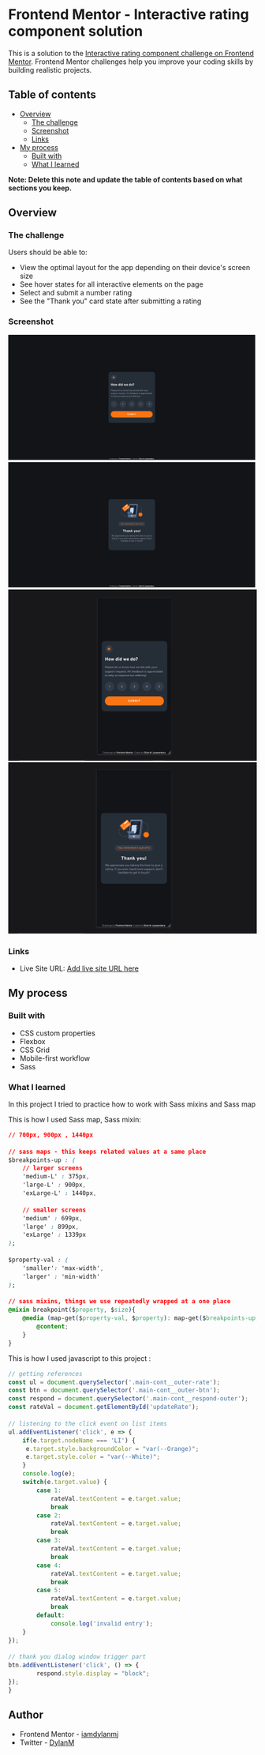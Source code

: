 # Frontend Mentor - Interactive rating component solution

This is a solution to the [Interactive rating component challenge on Frontend Mentor](https://www.frontendmentor.io/challenges/interactive-rating-component-koxpeBUmI). Frontend Mentor challenges help you improve your coding skills by building realistic projects. 

## Table of contents

- [Overview](#overview)
  - [The challenge](#the-challenge)
  - [Screenshot](#screenshot)
  - [Links](#links)
- [My process](#my-process)
  - [Built with](#built-with)
  - [What I learned](#what-i-learned)


**Note: Delete this note and update the table of contents based on what sections you keep.**

## Overview

### The challenge

Users should be able to:

- View the optimal layout for the app depending on their device's screen size
- See hover states for all interactive elements on the page
- Select and submit a number rating
- See the "Thank you" card state after submitting a rating

### Screenshot

![desktopView](./images/screenshots/desktopView_1.png)
![desktopViewResonse](./images/screenshots/desktopView_2.png)
![mobileView](./images/screenshots/mobileView_1.png)
![mobileViewResponse](./images/screenshots/mobileView_2.png)


### Links


- Live Site URL: [Add live site URL here](https://your-live-site-url.com)

## My process

### Built with

- CSS custom properties
- Flexbox
- CSS Grid
- Mobile-first workflow
- Sass

### What I learned

In this project I tried to practice how to work with Sass mixins and Sass map

This is how I used Sass map, Sass mixin:

```css
// 700px, 900px , 1440px

// sass maps - this keeps related values at a same place
$breakpoints-up : (
    // larger screens
    'medium-L' : 375px,
    'large-L' : 900px,
    'exLarge-L' : 1440px,

    // smaller screens
    'medium' : 699px,
    'large' : 899px,
    'exLarge' : 1339px
);

$property-val : (
    'smaller': 'max-width',
    'larger' : 'min-width'
);

// sass mixins, things we use repeatedly wrapped at a one place
@mixin breakpoint($property, $size){
    @media (map-get($property-val, $property): map-get($breakpoints-up, $size)) {
        @content;
    }
}
```

This is how I used javascript to this project :
```js
// getting references
const ul = document.querySelector('.main-cont__outer-rate');
const btn = document.querySelector('.main-cont__outer-btn');
const respond = document.querySelector('.main-cont__respond-outer');
const rateVal = document.getElementById('updateRate');

// listening to the click event on list items
ul.addEventListener('click', e => {
    if(e.target.nodeName === 'LI') {
     e.target.style.backgroundColor = "var(--Orange)";   
     e.target.style.color = "var(--White)";   
    }
    console.log(e);
    switch(e.target.value) {
        case 1:
            rateVal.textContent = e.target.value;
            break
        case 2:
            rateVal.textContent = e.target.value;
            break
        case 3:
            rateVal.textContent = e.target.value;
            break
        case 4:
            rateVal.textContent = e.target.value;
            break
        case 5:
            rateVal.textContent = e.target.value;
            break
        default:
            console.log('invalid entry');    
    }
});

// thank you dialog window trigger part
btn.addEventListener('click', () => {
        respond.style.display = "block";
});
}
```

## Author
- Frontend Mentor - [iamdylanmj](https://www.frontendmentor.io/profile/iamdylanmj)
- Twitter - [DylanM](https://twitter.com/DilanMa98729384)


